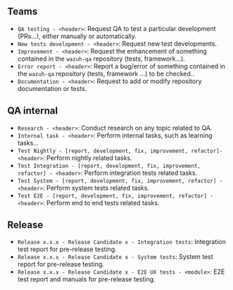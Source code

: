 Teams
-----

- `QA testing - <header>`: Request QA to test a particular development (PRs...), either manually or automatically.
- `New tests development - <header>`: Request new test developments.
- `Improvement - <header>`: Request the enhancement of something contained in the `wazuh-qa` repository (tests, framework...).
- `Error report - <header>`: Report a bug/error of something contained in the `wazuh-qa` repository (tests, framework ...) to be checked..
- `Documentation - <header>`: Request to add or modify repository documentation or tests.


QA internal
-----------
- `Research - <header>`: Conduct research on any topic related to QA.
- `Internal task - <header>`: Perform internal tasks, such as learning tasks...
- `Test Nightly - [report, development, fix, improvement, refactor]- <header>`: Perform nightly related tasks.
- `Test Integration - [report, development, fix, improvement, refactor] - <header>`: Perform integration tests related tasks.
- `Test System - [report, development, fix, improvement, refactor] - <header>`: Perform system tests related tasks.
- `Test E2E - [report, development, fix, improvement, refactor] - <header>`: Perform end to end tests related tasks.


Release
-------

- `Release x.x.x - Release Candidate x - Integration tests`: Integration test report for pre-release testing.
- `Release x.x.x - Release Candidate x - System tests`: System test report for pre-release testing.
- `Release x.x.x - Release Candidate x - E2E UX tests - <module>`: E2E test report and manuals for pre-release testing.
